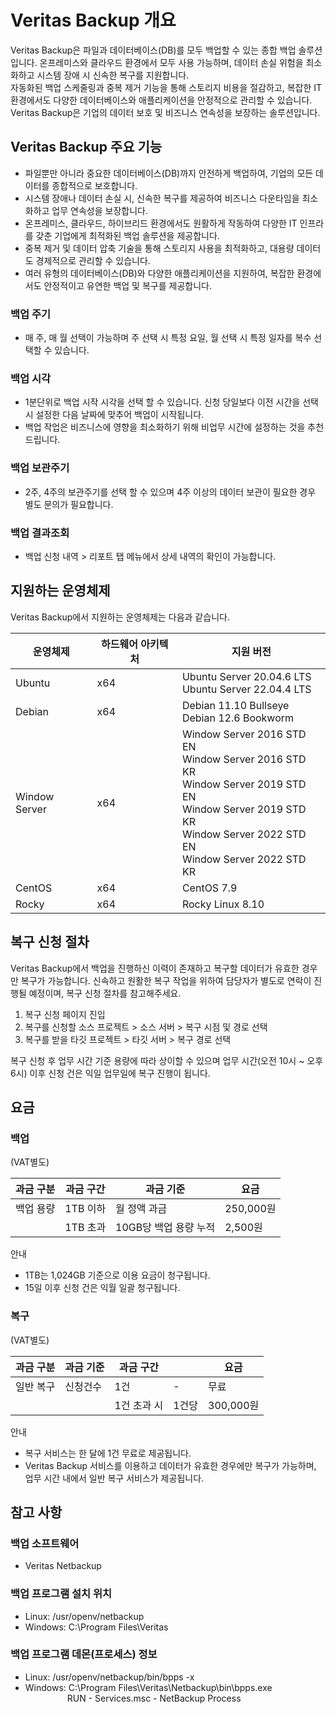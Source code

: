# Veritas Backup 개요

Veritas Backup은 파일과 데이터베이스(DB)를 모두 백업할 수 있는 종합 백업 솔루션입니다. 온프레미스와 클라우드 환경에서 모두 사용 가능하며, 데이터 손실 위험을 최소화하고 시스템 장애 시 신속한 복구를 지원합니다.<br> 자동화된 백업 스케줄링과 중복 제거 기능을 통해 스토리지 비용을 절감하고, 복잡한 IT 환경에서도 다양한 데이터베이스와 애플리케이션을 안정적으로 관리할 수 있습니다. Veritas Backup은 기업의 데이터 보호 및 비즈니스 연속성을 보장하는 솔루션입니다.



## Veritas Backup 주요 기능

* 파일뿐만 아니라 중요한 데이터베이스(DB)까지 안전하게 백업하여, 기업의 모든 데이터를 종합적으로 보호합니다.
* 시스템 장애나 데이터 손실 시,  신속한 복구를 제공하여 비즈니스 다운타임을 최소화하고 업무 연속성을 보장합니다.
* 온프레미스, 클라우드, 하이브리드 환경에서도 원활하게 작동하여 다양한 IT 인프라를 갖춘 기업에게 최적화된 백업 솔루션을 제공합니다.
* 중복 제거 및 데이터 압축 기술을 통해 스토리지 사용을 최적화하고, 대용량 데이터도 경제적으로 관리할 수 있습니다.
* 여러 유형의 데이터베이스(DB)와 다양한 애플리케이션을 지원하여, 복잡한 환경에서도 안정적이고 유연한 백업 및 복구를 제공합니다.

### 백업 주기
* 매 주, 매 월 선택이 가능하며 주 선택 시 특정 요일, 월 선택 시 특정 일자를 복수 선택할 수 있습니다.

### 백업 시각
* 1분단위로 백업 시작 시각을 선택 할 수 있습니다. 신청 당일보다 이전 시간을 선택 시 설정한 다음 날짜에 맞추어 백업이 시작됩니다.
* 백업 작업은 비즈니스에 영향을 최소화하기 위해 비업무 시간에 설정하는 것을 추천드립니다.

### 백업 보관주기
* 2주, 4주의  보관주기를 선택 할 수 있으며 4주 이상의 데이터 보관이 필요한 경우 별도 문의가 필요합니다.

### 백업 결과조회
* 백업 신청 내역 > 리포트 탭 메뉴에서 상세 내역의 확인이 가능합니다. 

## 지원하는 운영체제

Veritas Backup에서 지원하는 운영체제는 다음과 같습니다.

| 운영체제 | 하드웨어 아키텍처 | 지원 버전 |
| --------------- | --------------- | --------------- |
| Ubuntu | x64 | Ubuntu Server 20.04.6 LTS<br>Ubuntu Server 22.04.4 LTS<br> |
| Debian| x64 | Debian 11.10 Bullseye<br>Debian 12.6 Bookworm<br> |
| Window Server| x64 | Window Server 2016 STD EN<br>Window Server 2016 STD KR<br>Window Server 2019 STD EN<br>Window Server 2019 STD KR<br>Window Server 2022 STD EN<br>Window Server 2022 STD KR<br> |
| CentOS| x64 | CentOS 7.9 |
| Rocky| x64 | Rocky Linux 8.10 |


## 복구 신청 절차

Veritas Backup에서 백업을 진행하신 이력이 존재하고 복구할 데이터가 유효한 경우만 복구가 가능합니다. 신속하고 원활한 복구 작업을 위하여 담당자가 별도로 연락이 진행될 예정이며, 복구 신청 절차를 참고해주세요.
1. 복구 신청 페이지 진입
2. 복구를 신청할  소스 프로젝트 > 소스 서버 >  복구 시점 및 경로 선택
3. 복구를 받을 타깃 프로젝트 > 타깃 서버 > 복구 경로 선택

복구 신청 후 업무 시간 기준 용량에 따라 상이할 수 있으며 업무 시간(오전 10시 ~ 오후 6시) 이후 신청 건은 익일 업무일에 복구 진행이 됩니다.

## 요금

### 백업

(VAT별도)
<!-- VAT별도는 우측 정렬이 필요합니다. 기획서(https://www.figma.com/design/nRpr7Bz9sLXndbtHEfAIkO/Veritas-Backup-%EC%84%9C%EB%B9%84%EC%8A%A4-%EC%86%8C%EA%B0%9C?node-id=0-1&node-type=canvas&t=y0hB3ulN21IOVsCk-0)참고 부탁드립니다. -->
| 과금 구분 | 과금 구간 | 과금 기준 | 요금 |
| --------------- | --------------- | --------------- | --------------- |
| 백업 용량 | 1TB 이하 | 월 정액 과금 | 250,000원 |
|          | 1TB 초과 | 10GB당 백업 용량 누적 | 2,500원 |
<!-- 표에서 백업용량은 아래 행과 머지되어야 합니다. 기획서(https://www.figma.com/design/nRpr7Bz9sLXndbtHEfAIkO/Veritas-Backup-%EC%84%9C%EB%B9%84%EC%8A%A4-%EC%86%8C%EA%B0%9C?node-id=0-1&node-type=canvas&t=y0hB3ulN21IOVsCk-0)참고 부탁드립니다.  -->
안내
<!-- 디자인 가이드에서 제공중인 안내 아이콘 이미지를 사용하고 싶습니다. 불가능하다면 이미지 인입하지 않겠습니다. 자세한 내용은 기획서(https://www.figma.com/design/nRpr7Bz9sLXndbtHEfAIkO/Veritas-Backup-%EC%84%9C%EB%B9%84%EC%8A%A4-%EC%86%8C%EA%B0%9C?node-id=0-1&node-type=canvas&t=y0hB3ulN21IOVsCk-0) 참고 부탁드립니다.  -->
* 1TB는 1,024GB 기준으로 이용 요금이 청구됩니다.
* 15일 이후 신청 건은 익월 일괄 청구됩니다.




### 복구

(VAT별도)
<!-- VAT별도는 우측 정렬이 필요합니다.  -->
| 과금 구분 | 과금 기준 | 과금 구간 |  | 요금 |
| --------------- | --------------- | --------------- | --------------- | --------------- |
| 일반 복구 | 신청건수 | 1건 |- | 무료 |
|          |  | 1건 초과 시 | 1건당 | 300,000원 |
<!-- 표에서 일반복구와 신청건수는 아래 행과 머지, 과금 구간은 옆의 칸과 머지되어야 합니다. 자세한 내용은 피그마 기획서(https://www.figma.com/design/nRpr7Bz9sLXndbtHEfAIkO/Veritas-Backup-%EC%84%9C%EB%B9%84%EC%8A%A4-%EC%86%8C%EA%B0%9C?node-id=0-1&node-type=canvas&t=y0hB3ulN21IOVsCk-0)를 참고해주세요  -->
안내
<!-- 디자인 가이드에서 제공중인 안내 아이콘 이미지를 사용하고 싶습니다. 불가능하다면 이미지 인입하지 않겠습니다. 자세한 내용은은 기획서(https://www.figma.com/design/nRpr7Bz9sLXndbtHEfAIkO/Veritas-Backup-%EC%84%9C%EB%B9%84%EC%8A%A4-%EC%86%8C%EA%B0%9C?node-id=0-1&node-type=canvas&t=y0hB3ulN21IOVsCk-0) 참고 부탁드립니다.  -->
* 복구 서비스는 한 달에 1건 무료로 제공됩니다.
* Veritas Backup 서비스를 이용하고 데이터가 유효한 경우에만 복구가 가능하며, 업무 시간 내에서 일반 복구 서비스가 제공됩니다.  



## 참고 사항

### 백업 소프트웨어
* Veritas Netbackup
### 백업 프로그램 설치 위치
* Linux: /usr/openv/netbackup
* Windows: C:\Program Files\Veritas
### 백업 프로그램 데몬(프로세스) 정보
* Linux: /usr/openv/netbackup/bin/bpps -x
* Windows: C:\Program Files\Veritas\Netbackup\bin\bpps.exe<br>&nbsp;&nbsp;&nbsp;&nbsp;&nbsp;&nbsp;&nbsp;&nbsp;&nbsp;&nbsp;&nbsp;&nbsp;&nbsp;&nbsp;&nbsp;&nbsp;&nbsp;RUN - Services.msc - NetBackup Process
